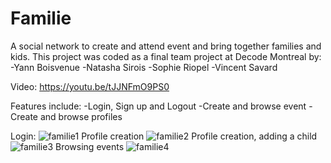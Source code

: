 # Familie
A social network to create and attend event and bring together families and kids.
This project was coded as a final team project at Decode Montreal by:
-Yann Boisvenue
-Natasha Sirois
-Sophie Riopel
-Vincent Savard

Video: https://youtu.be/tJJNFmO9PS0

Features include:
-Login, Sign up and Logout
-Create and browse event
-Create and browse profiles

Login:
![familie1](https://user-images.githubusercontent.com/48216620/53816874-619b6780-3f32-11e9-94f9-197a62d78547.png)
Profile creation
![familie2](https://user-images.githubusercontent.com/48216620/53816977-96a7ba00-3f32-11e9-8119-d2983e1a49f8.png)
Profile creation, adding a child
![familie3](https://user-images.githubusercontent.com/48216620/53816978-96a7ba00-3f32-11e9-9cf3-3ba231bef311.png)
Browsing events
![familie4](https://user-images.githubusercontent.com/48216620/53816979-96a7ba00-3f32-11e9-93b2-09a60daf1e13.png)



